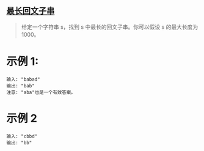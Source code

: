 ## [最长回文子串](https://leetcode-cn.com/problems/longest-palindromic-substring/description/)

> 给定一个字符串 s，找到 s 中最长的回文子串。你可以假设 s 的最大长度为1000。

示例 1:
=====
```
输入: "babad"
输出: "bab"
注意: "aba"也是一个有效答案。
```

示例 2
====
```
输入: "cbbd"
输出: "bb"
```
